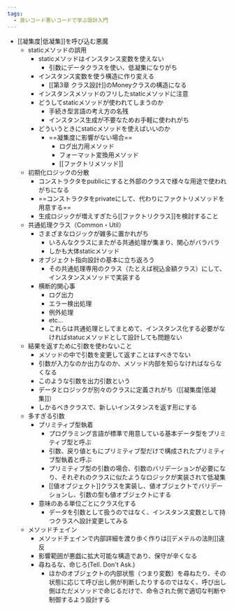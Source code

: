 ```yaml
---
tags:
  - 良いコード悪いコードで学ぶ設計入門
---
```

- [[凝集度|低凝集]]を呼び込む悪魔
	- staticメソッドの誤用
		- staticメソッドはインスタンス変数を使えない
			- 引数にデータクラスを使い、低凝集になりがち
		- インスタンス変数を使う構造に作り変える
			- [[第3章 クラス設計]]のMoneyクラスの構造になる
		- インスタンスメソッドのフリしたstaticメソッドに注意
		- どうしてstaticメソッドが使われてしまうのか
			- 手続き型言語の考え方の名残
			- インスタンス生成が不要なためお手軽に使われがち
		- どういうときにstaticメソッドを使えばいいのか
			- ==凝集度に影響がない場合==
				- ログ出力用メソッド
				- フォーマット変換用メソッド
				- [[ファクトリメソッド]]
	- 初期化ロジックの分散
		- コンストラクタをpublicにすると外部のクラスで様々な用途で使われがちになる
		- ==コンストラクタをprivateにして、代わりにファクトリメソッドを用意する==
		- 生成ロジックが増えすぎたら[[ファクトリクラス]]を検討すること
	- 共通処理クラス（Common・Util）
		- さまざまなロジックが雑多に置かれがち
			- いろんなクラスにまたがる共通処理が集まり、関心がバラバラ
			- しかも大体staticメソッド
		- オブジェクト指向設計の基本に立ち返ろう
			- その共通処理専用のクラス（たとえば税込金額クラス）にして、インスタンスメソッドで実装する
		- 横断的関心事
			- ログ出力
			- エラー検出処理
			- 例外処理
			- etc...
			- これらは共通処理としてまとめて、インスタンス化する必要がなければstatucメソッドとして設計しても問題ない
	- 結果を返すために引数を使わないこと
		- メソッドの中で引数を変更して返すことはすべきでない
		- 引数が入力なのか出力なのか、メソッド内部を知らなければならなくなる
		- このような引数を出力引数という
		- データとロジックが別々のクラスに定義されがち（[[凝集度|低凝集]]）
		- しかるべきクラスで、新しいインスタンスを返す形にする
	- 多すぎる引数
		- プリミティブ型執着
			- プログラミング言語が標準で用意している基本データ型をプリミティブ型と呼ぶ
			- 引数、戻り値ともにプリミティブ型だけで構成されたプリミティブ型執着と呼ぶ
			- プリミティブ型の引数の場合、引数のバリデーションが必要になり、それぞれのクラスに似たようなロジックが実装されて低凝集
			- [[値オブジェクト]]クラスを実装し、値オブジェクトでバリデーションし、引数の型も値オブジェクトにする
		- 意味のある単位ごとにクラス化する
			- データを引数として扱うのではなく、インスタンス変数として持つクラスへ設計変更してみる
	- メソッドチェイン
		- メソッドチェインで内部詳細を渡り歩く作りは[[デメテルの法則]]違反
		- 影響範囲が悪戯に拡大可能な構造であり、保守が辛くなる
		- 尋ねるな、命じろ(Tell. Don't Ask.)
			- ほかのオブジェクトの内部状態（つまり変数）を尋ねたり、その状態に応じて呼び出し側が判断したりするのではなく、呼び出し側はただメソッドで命じるだけで、命令された側で適切な判断や制御するよう設計する